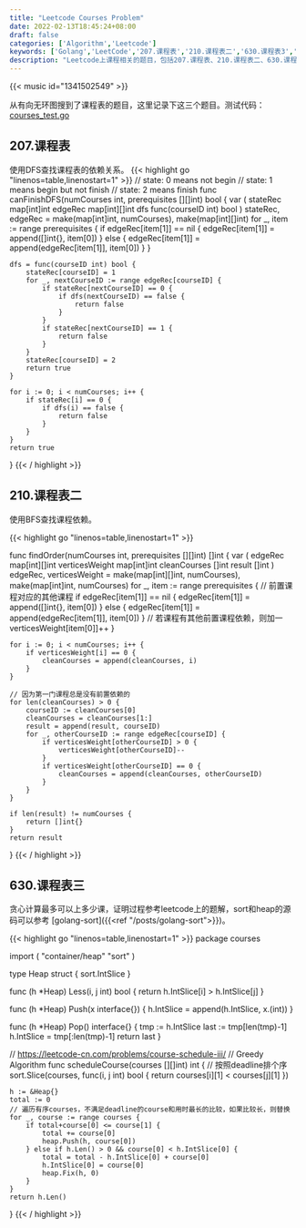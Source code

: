 ```yaml
---
title: "Leetcode Courses Problem"
date: 2022-02-13T18:45:24+08:00
draft: false
categories: ['Algorithm','Leetcode']
keywords: ['Golang','LeetCode','207.课程表','210.课程表二','630.课程表3','算法']
description: "Leetcode上课程相关的题目，包括207.课程表、210.课程表二、630.课程表3"
---
```


{{< music id="1341502549" >}}


从有向无环图搜到了课程表的题目，这里记录下这三个题目。测试代码：[courses_test.go](https://github.com/biexiang/code-snippet/blob/main/leetcode/courses/courses_test.go)

## 207.课程表
使用DFS查找课程表的依赖关系。
{{< highlight go "linenos=table,linenostart=1" >}}
// state: 0 means not begin
// state: 1 means begin but not finish
// state: 2 means finish
func canFinishDFS(numCourses int, prerequisites [][]int) bool {
	var (
		stateRec map[int]int
		edgeRec  map[int][]int
		dfs      func(courseID int) bool
	)
	stateRec, edgeRec = make(map[int]int, numCourses), make(map[int][]int)
	for _, item := range prerequisites {
		if edgeRec[item[1]] == nil {
			edgeRec[item[1]] = append([]int{}, item[0])
		} else {
			edgeRec[item[1]] = append(edgeRec[item[1]], item[0])
		}
	}

	dfs = func(courseID int) bool {
		stateRec[courseID] = 1
		for _, nextCourseID := range edgeRec[courseID] {
			if stateRec[nextCourseID] == 0 {
				if dfs(nextCourseID) == false {
					return false
				}
			}
			if stateRec[nextCourseID] == 1 {
				return false
			}
		}
		stateRec[courseID] = 2
		return true
	}

	for i := 0; i < numCourses; i++ {
		if stateRec[i] == 0 {
			if dfs(i) == false {
				return false
			}
		}
	}
	return true
}
{{< / highlight >}}


## 210.课程表二
使用BFS查找课程依赖。

{{< highlight go "linenos=table,linenostart=1" >}}

func findOrder(numCourses int, prerequisites [][]int) []int {
	var (
		edgeRec        map[int][]int
		verticesWeight map[int]int
		cleanCourses   []int
		result         []int
	)
	edgeRec, verticesWeight = make(map[int][]int, numCourses), make(map[int]int, numCourses)
	for _, item := range prerequisites {
		// 前置课程对应的其他课程
		if edgeRec[item[1]] == nil {
			edgeRec[item[1]] = append([]int{}, item[0])
		} else {
			edgeRec[item[1]] = append(edgeRec[item[1]], item[0])
		}
		// 若课程有其他前置课程依赖，则加一
		verticesWeight[item[0]]++
	}

	for i := 0; i < numCourses; i++ {
		if verticesWeight[i] == 0 {
			cleanCourses = append(cleanCourses, i)
		}
	}

	// 因为第一门课程总是没有前置依赖的
	for len(cleanCourses) > 0 {
		courseID := cleanCourses[0]
		cleanCourses = cleanCourses[1:]
		result = append(result, courseID)
		for _, otherCourseID := range edgeRec[courseID] {
			if verticesWeight[otherCourseID] > 0 {
				verticesWeight[otherCourseID]--
			}
			if verticesWeight[otherCourseID] == 0 {
				cleanCourses = append(cleanCourses, otherCourseID)
			}
		}
	}

	if len(result) != numCourses {
		return []int{}
	}
	return result
}
{{< / highlight >}}


## 630.课程表三
贪心计算最多可以上多少课，证明过程参考leetcode上的题解，sort和heap的源码可以参考 [golang-sort]({{<ref "/posts/golang-sort">}})。

{{< highlight go "linenos=table,linenostart=1" >}}
package courses

import (
	"container/heap"
	"sort"
)

type Heap struct {
	sort.IntSlice
}

func (h *Heap) Less(i, j int) bool {
	return h.IntSlice[i] > h.IntSlice[j]
}

func (h *Heap) Push(x interface{}) {
	h.IntSlice = append(h.IntSlice, x.(int))
}

func (h *Heap) Pop() interface{} {
	tmp := h.IntSlice
	last := tmp[len(tmp)-1]
	h.IntSlice = tmp[:len(tmp)-1]
	return last
}

// https://leetcode-cn.com/problems/course-schedule-iii/
// Greedy Algorithm
func scheduleCourse(courses [][]int) int {
	// 按照deadline排个序
	sort.Slice(courses, func(i, j int) bool {
		return courses[i][1] < courses[j][1]
	})

	h := &Heap{}
	total := 0
	// 遍历有序courses，不满足deadline的course和用时最长的比较，如果比较长，则替换
	for _, course := range courses {
		if total+course[0] <= course[1] {
			total += course[0]
			heap.Push(h, course[0])
		} else if h.Len() > 0 && course[0] < h.IntSlice[0] {
			total = total - h.IntSlice[0] + course[0]
			h.IntSlice[0] = course[0]
			heap.Fix(h, 0)
		}
	}
	return h.Len()
}
{{< / highlight >}}
